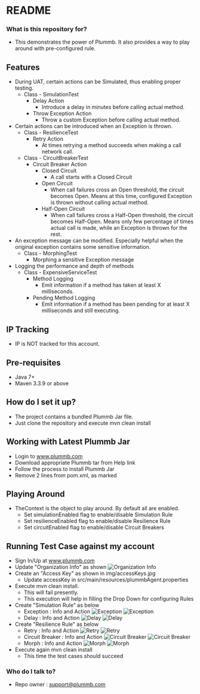 # README #

### What is this repository for? ###
* This demonstrates the power of Plummb. It also provides a way to play around with pre-configured rule.

## Features ##
* During UAT, certain actions can be Simulated, thus enabling proper testing.
    * Class - SimulationTest 
        * Delay Action
            * Introduce a delay in minutes before calling actual method.
        * Throw Exception Action
            * Throw a custom Exception before calling actual method.
* Certain actions can be introduced when an Exception is thrown.
    * Class - ResilienceTest
        * Retry Action
            * At times retrying a method succeeds when making a call network call.
    * Class - CircuitBreakerTest
        * Circuit Breaker Action
            * Closed Circuit
                * A call starts with a Closed Circuit
            * Open Circuit
                * When call failures cross an Open threshold, the circuit becomes Open. 
                Means at this time, configured Exception is thrown without calling actual method.
            * Half-Open Circuit
                * When call failures cross a Half-Open threshold, the circuit becomes Half-Open.
                Means only few percentage of times actual call is made, while an Exception is thrown for the rest. 
* An exception message can be modified. Especially helpful when the original exception contains some sensitive information.
    * Class - MorphingTest
        * Morphing a sensitive Exception message
* Logging the performance and depth of methods
    * Class - ExpensiveServiceTest
        * Method Logging
            * Emit information if a method has taken at least X milliseconds.
        * Pending Method Logging
            * Emit information if a method has been pending for at least X milliseconds and still executing.
        
## IP Tracking ##
* IP is NOT tracked for this account.
  
## Pre-requisites ##
* Java 7+
* Maven 3.3.9 or above

## How do I set it up? ##
* The project contains a bundled Plummb Jar file.
* Just clone the repository and execute mvn clean install

## Working with Latest Plummb Jar ##
* Login to www.plummb.com
* Download appropriate Plummb tar from Help link
* Follow the process to install Plummb Jar
* Remove 2 lines from pom.xml, as marked

## Playing Around ##
* TheContext is the object to play around. By default all are enabled.
    * Set simulationEnabled flag to enable/disable Simulation Rule 
    * Set resilienceEnabled flag to enable/disable Resilience Rule
    * Set circuitEnabled flag to enable/disable Circuit Breakers

## Running Test Case against my account
* Sign In/Up at www.plummb.com
* Update "Organization Info" as shown
    ![Organization Info](img/OrganizationInfo.jpg)
* Create an "Access Key" as shown in img/accessKeys.jpg 
    * Update accessKey in src/main/resources/plummbAgent.properties
* Execute mvn clean install.
    * This will fail presently.
    * This execution will help in filling the Drop Down for configuring Rules
* Create "Simulation Rule" as below 
    * Exception : Info and Action
    ![Exception](img/ExceptionSimulationInfo.jpg)
    ![Exception](img/ExceptionSimulationAction.jpg)
    * Delay : Info and Action
    ![Delay](img/DelaySimulationInfo.jpg)
    ![Delay](img/DelaySimulationAction.jpg)
* Create "Resilience Rule" as below
    * Retry : Info and Action
    ![Retry](img/RetryResilienceInfo.jpg)
    ![Retry](img/RetryResilienceAction.jpg)
    * Circuit Breaker : Info and Action
    ![Circuit Breaker](img/CircuitBreakerResilienceInfo.jpg)
    ![Circuit Breaker](img/CircuitBreakerResilienceAction.jpg)
    * Morph : Info and Action
    ![Morph](img/MorphResilienceInfo.jpg)
    ![Morph](img/MorphResilienceAction.jpg)
* Execute again mvn clean install
    * This time the test cases should succeed
        
### Who do I talk to? ###
* Repo owner : support@plummb.com
